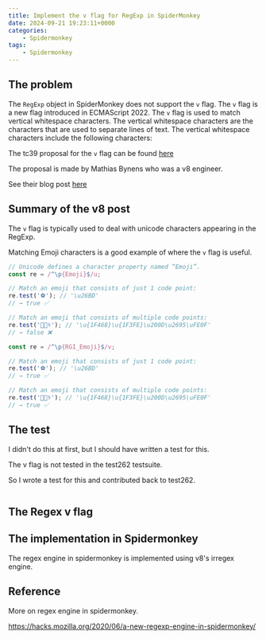 ```yaml
---
title: Implement the v flag for RegExp in SpiderMonkey
date: 2024-09-21 19:23:11+0000
categories:
    - Spidermonkey
tags:
    - Spidermonkey
---
```


## The problem

The `RegExp` object in SpiderMonkey does not support the `v` flag. The `v` flag is a new flag introduced in ECMAScript 2022. The `v` flag is used to match vertical whitespace characters. The vertical whitespace characters are the characters that are used to separate lines of text. The vertical whitespace characters include the following characters:

The tc39 proposal for the `v` flag can be found [here](https://github.com/tc39/proposal-regexp-v-flag?tab=readme-ov-file)

The proposal is made by Mathias Bynens who was a v8 engineer.

See their blog post [here](https://v8.dev/features/regexp-v-flag)


## Summary of the v8 post

The `v` flag is typically used to deal with unicode characters appearing in the RegExp.

Matching Emoji characters is a good example of where the `v` flag is useful.

```js
// Unicode defines a character property named “Emoji”.
const re = /^\p{Emoji}$/u;

// Match an emoji that consists of just 1 code point:
re.test('⚽'); // '\u26BD'
// → true ✅

// Match an emoji that consists of multiple code points:
re.test('👨🏾‍⚕️'); // '\u{1F468}\u{1F3FE}\u200D\u2695\uFE0F'
// → false ❌
```

```js
const re = /^\p{RGI_Emoji}$/v;

// Match an emoji that consists of just 1 code point:
re.test('⚽'); // '\u26BD'
// → true ✅

// Match an emoji that consists of multiple code points:
re.test('👨🏾‍⚕️'); // '\u{1F468}\u{1F3FE}\u200D\u2695\uFE0F'
// → true ✅
```


## The test

I didn't do this at first, but I should have written a test for this.

The v flag is not tested in the test262 testsuite.

So I wrote a test for this and contributed back to test262.

```js

```


## The Regex v flag


## The implementation in Spidermonkey


The regex engine in spidermonkey is implemented using v8's irregex engine.





## Reference

More on regex engine in spidermonkey.

https://hacks.mozilla.org/2020/06/a-new-regexp-engine-in-spidermonkey/